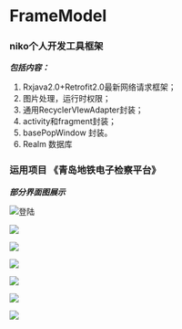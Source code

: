 # FrameModel
### niko个人开发工具框架 
***包括内容：***
1. Rxjava2.0+Retrofit2.0最新网络请求框架；
2. 图片处理，运行时权限；
3. 通用RecyclerVIewAdapter封装；
4. activity和fragment封装；
5. basePopWindow 封装。
6. Realm 数据库

### 运用项目 《青岛地铁电子检察平台》
***部分界面图展示***

![登陆](https://github.com/NikoSoftware/FrameModel/raw/master/image/Screenshot_2017-08-10-15-25-20-162_com.westarsoft.png) 

![](https://github.com/NikoSoftware/FrameModel/raw/master/image/Screenshot_2017-08-10-15-26-57-053_com.westarsoft.png)

![](https://github.com/NikoSoftware/FrameModel/raw/master/image/Screenshot_2017-08-10-15-27-02-736_com.westarsoft.png)

![](https://github.com/NikoSoftware/FrameModel/raw/master/image/Screenshot_2017-08-15-20-04-35-533_com.westarsoft.png)

![](https://github.com/NikoSoftware/FrameModel/raw/master/image/Screenshot_2017-08-15-20-04-42-274_com.westarsoft.png)

![](https://github.com/NikoSoftware/FrameModel/raw/master/image/Screenshot_2017-08-15-20-04-49-041_com.westarsoft.png)

![](https://github.com/NikoSoftware/FrameModel/raw/master/image/Screenshot_2017-08-21-09-37-09-607_com.westarsoft.png)